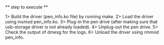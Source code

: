
** step to execute **

1> Build the driver (pen_info.ko file) by running make.
2> Load the driver using insmod pen_info.ko.
3> Plug-in the pen drive (after making sure that usb-storage driver is not already loaded).
4> Unplug-out the pen drive.
5> Check the output of dmesg for the logs.
6> Unload the driver using rmmod pen_info.

